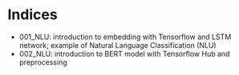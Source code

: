# Indices
* 001_NLU: introduction to embedding with Tensorflow and LSTM network; example of Natural Language Classification (NLU)
* 002_NLU: introduction to BERT model with Tensorflow Hub and preprocessing